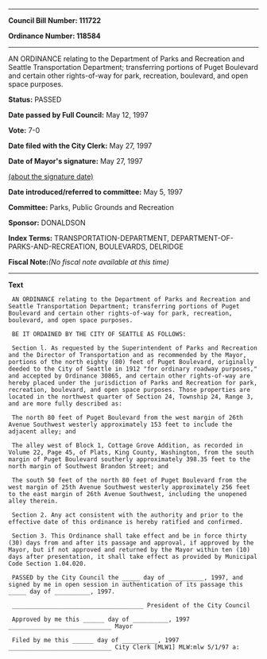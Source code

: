 

********

**Council Bill Number: 111722**
   
**Ordinance Number: 118584**
********

 AN ORDINANCE relating to the Department of Parks and Recreation and Seattle Transportation Department; transferring portions of Puget Boulevard and certain other rights-of-way for park, recreation, boulevard, and open space purposes.

**Status:** PASSED
   
**Date passed by Full Council:** May 12, 1997
   
**Vote:** 7-0
   
**Date filed with the City Clerk:** May 27, 1997
   
**Date of Mayor's signature:** May 27, 1997
   
[(about the signature date)](/~public/approvaldate.htm)
   
   
   
**Date introduced/referred to committee:** May 5, 1997
   
**Committee:** Parks, Public Grounds and Recreation
   
**Sponsor:** DONALDSON
   
   
**Index Terms:** TRANSPORTATION-DEPARTMENT, DEPARTMENT-OF-PARKS-AND-RECREATION, BOULEVARDS, DELRIDGE

**Fiscal Note:**_(No fiscal note available at this time)_

********

**Text**
   
```
 AN ORDINANCE relating to the Department of Parks and Recreation and Seattle Transportation Department; transferring portions of Puget Boulevard and certain other rights-of-way for park, recreation, boulevard, and open space purposes.

 BE IT ORDAINED BY THE CITY OF SEATTLE AS FOLLOWS:

 Section l. As requested by the Superintendent of Parks and Recreation and the Director of Transportation and as recommended by the Mayor, portions of the north eighty (80) feet of Puget Boulevard, originally deeded to the City of Seattle in 1912 "for ordinary roadway purposes," and accepted by Ordinance 30865, and certain other rights-of-way are hereby placed under the jurisdiction of Parks and Recreation for park, recreation, boulevard, and open space purposes. Those properties are located in the northwest quarter of Section 24, Township 24, Range 3, and are more fully described as:

 The north 80 feet of Puget Boulevard from the west margin of 26th Avenue Southwest westerly approximately 153 feet to include the adjacent alley; and

 The alley west of Block 1, Cottage Grove Addition, as recorded in Volume 22, Page 45, of Plats, King County, Washington, from the south margin of Puget Boulevard southerly approximately 398.35 feet to the north margin of Southwest Brandon Street; and

 The south 50 feet of the north 80 feet of Puget Boulevard from the west margin of 25th Avenue Southwest westerly approximately 256 feet to the east margin of 26th Avenue Southwest, including the unopened alley therein.

 Section 2. Any act consistent with the authority and prior to the effective date of this ordinance is hereby ratified and confirmed.

 Section 3. This Ordinance shall take effect and be in force thirty (30) days from and after its passage and approval, if approved by the Mayor, but if not approved and returned by the Mayor within ten (10) days after presentation, it shall take effect as provided by Municipal Code Section 1.04.020.

 PASSED by the City Council the _____ day of __________, 1997, and signed by me in open session in authentication of its passage this _____ day of __________, 1997.

 _____________________________________ President of the City Council

 Approved by me this ______ day of __________, 1997 _____________________________ Mayor

 Filed by me this ______ day of __________, 1997 _____________________________ City Clerk [MLW1] MLW:mlw 5/1/97 a:

```
